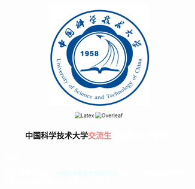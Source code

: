 <div align=center>

<img width="270" height="270" src="https://github.com/kiri236/Guide-for-exchange-student-in-USTC/blob/main/img/logo/ustcblue.jpg"/>

</div>

<div align=center>

![Latex](https://img.shields.io/badge/XeLaTeX-Tex_Live2022-MediumAquamarine)
![Overleaf](https://img.shields.io/badge/Overleaf-Online_Latex-blue)
</div>

<div align=center>

## 中国科学技术大学<font color=LightCoral>交流生<font color=white>生存指北(更新中)


</div>

<div align=center>
</div>

## 用途
本项目适用于从外校来<font color=LightCyan>中国科学技术大学(USTC)<font color=White>交流学习的同学来熟悉中国科学技术大学的校园环境和学习氛围,以及日常生活
</div>